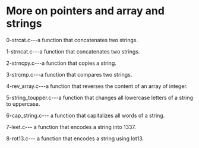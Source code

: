 # More on pointers and array and strings

0-strcat.c---a function that concatenates two strings.

1-strncat.c---a function that concatenates two strings.

2-strncpy.c---a function that copies a string.

3-strcmp.c---a function that compares two strings.

4-rev_array.c---a function that reverses the content of an array of integer.

5-string_toupper.c---a function that changes all lowercase letters of a string to uppercase.

6-cap_string.c--- a function that capitalizes all words of a string.

7-leet.c--- a function that encodes a string into 1337.

8-rot13.c--- a function that encodes a string using lot13.

